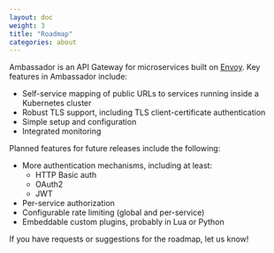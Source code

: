 ```yaml
---
layout: doc
weight: 3
title: "Roadmap"
categories: about
---
```


Ambassador is an API Gateway for microservices built on [Envoy](https://lyft.github.io/envoy/). Key features in Ambassador include:

* Self-service mapping of public URLs to services running inside a Kubernetes cluster
* Robust TLS support, including TLS client-certificate authentication
* Simple setup and configuration
* Integrated monitoring

Planned features for future releases include the following:

* More authentication mechanisms, including at least:
   * HTTP Basic auth
   * OAuth2
   * JWT
* Per-service authorization
* Configurable rate limiting (global and per-service)
* Embeddable custom plugins, probably in Lua or Python

If you have requests or suggestions for the roadmap, let us know!